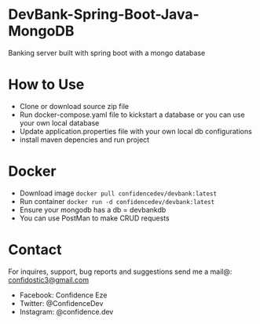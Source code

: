 # DevBank-Spring-Boot-Java-MongoDB
 Banking server built with spring boot with a mongo database
 
# How to Use

- Clone or download source zip file
- Run docker-compose.yaml file to kickstart a database or you can use your own local database
- Update application.properties file with your own local db configurations
- install maven depencies and run project

# Docker
- Download image `docker pull confidencedev/devbank:latest`
- Run container `docker run -d confidencedev/devbank:latest`
- Ensure your mongodb has a db = devbankdb
- You can use PostMan to make CRUD requests

# Contact

For inquires, support, bug reports and suggestions send me a mail@: confidostic3@gmail.com

* Facebook: Confidence Eze
* Twitter: @ConfidenceDev
* Instagram: @confidence.dev
